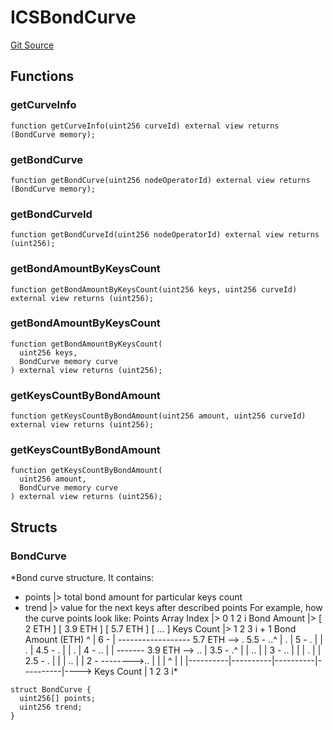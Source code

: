 # ICSBondCurve

[Git Source](https://github.com/lidofinance/community-staking-module/blob/5d5ee8e87614e268bb3181747a86b3f5fe7a75e2/src/interfaces/ICSBondCurve.sol)

## Functions

### getCurveInfo

```solidity
function getCurveInfo(uint256 curveId) external view returns (BondCurve memory);
```

### getBondCurve

```solidity
function getBondCurve(uint256 nodeOperatorId) external view returns (BondCurve memory);
```

### getBondCurveId

```solidity
function getBondCurveId(uint256 nodeOperatorId) external view returns (uint256);
```

### getBondAmountByKeysCount

```solidity
function getBondAmountByKeysCount(uint256 keys, uint256 curveId) external view returns (uint256);
```

### getBondAmountByKeysCount

```solidity
function getBondAmountByKeysCount(
  uint256 keys,
  BondCurve memory curve
) external view returns (uint256);
```

### getKeysCountByBondAmount

```solidity
function getKeysCountByBondAmount(uint256 amount, uint256 curveId) external view returns (uint256);
```

### getKeysCountByBondAmount

```solidity
function getKeysCountByBondAmount(
  uint256 amount,
  BondCurve memory curve
) external view returns (uint256);
```

## Structs

### BondCurve

\*Bond curve structure.
It contains:

- points |> total bond amount for particular keys count
- trend |> value for the next keys after described points
  For example, how the curve points look like:
  Points Array Index |> 0 1 2 i
  Bond Amount |> [ 2 ETH ] [ 3.9 ETH ] [ 5.7 ETH ] [ ... ]
  Keys Count |> 1 2 3 i + 1
  Bond Amount (ETH)
  ^
  |
  6 -
  | ------------------ 5.7 ETH --> .
  5.5 - ..^
  | . |
  5 - . |
  | . |
  4.5 - . |
  | . |
  4 - .. |
  | ------- 3.9 ETH --> .. |
  3.5 - .^ |
  | .. | |
  3 - .. | |
  | . | |
  2.5 - . | |
  | .. | |
  2 - -------->.. | |
  | ^ | |
  |----------|----------|----------|----------|----> Keys Count
  | 1 2 3 i\*

```solidity
struct BondCurve {
  uint256[] points;
  uint256 trend;
}
```
